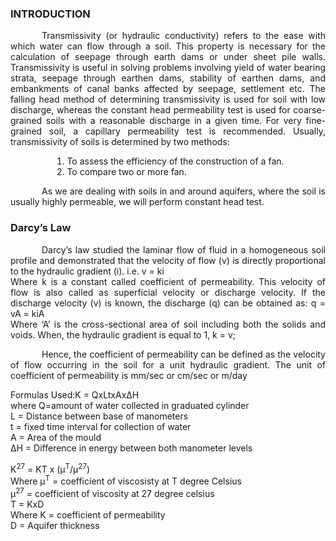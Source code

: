 ### INTRODUCTION<br>

<p style="text-indent:50px;text-align:justify;"> Transmissivity (or hydraulic conductivity) refers to the ease with which water can flow through a soil. This property is necessary for the calculation of seepage through earth dams or under sheet pile walls. Transmissivity is useful in solving problems involving yield of water bearing strata, seepage through earthen dams, stability of earthen dams, and embankments of canal banks affected by seepage, settlement etc. The falling head method of determining transmissivity is used for soil with low discharge, whereas the constant head permeability test is used for coarse-grained soils with a reasonable discharge in a given time. For very fine-grained soil, a capillary permeability test is recommended. Usually, transmissivity of soils is determined by two methods: 
</p>

<ol style="text-indent:50px;text-align:justify;list-style-position: inside;">
<li>To assess the efficiency of the construction of a fan.</li>
<li>To compare two or more fan.</li>
</ol>

<p style="text-indent:50px;text-align:justify">As we are dealing with soils in and around aquifers, where the soil is usually highly permeable, we will perform constant head test.</p>

### Darcy’s Law

<p style="text-indent:50px;text-align:justify;"> Darcy’s law studied the laminar flow of fluid in a homogeneous soil profile and demonstrated that the velocity of flow (v) is directly proportional to the hydraulic gradient (i). i.e.
v = ki<br>
Where k is a constant called coefficient of permeability. This velocity of flow is also called as superficial velocity or discharge velocity.
If the discharge velocity (v) is known, the discharge (q) can be obtained as:
q = vA = kiA<br>
Where ‘A’ is the cross-sectional area of soil including both the solids and voids.
When, the hydraulic gradient is equal to 1, k = v;</p>


<p style="text-indent:50px;text-align:justify;">
Hence, the coefficient of permeability can be defined as the velocity of flow occurring in the soil for a unit hydraulic gradient. The unit of coefficient of permeability is mm/sec or cm/sec or m/day
</p>

<p style="text-indent:50px;text-align:justify;">

Formulas Used:K = QxLtxAx∆H<br>
where Q=amount of water collected in graduated cylinder<br>
L = Distance between base of manometers<br>
t = fixed time interval for collection of water<br>
A = Area of the mould<br>
∆H = Difference in energy between both manometer levels<br>

K<sup>27</sup> = KT x (μ<sup>T</sup>/μ<sup>27</sup>)<br>
Where μ<sup>T</sup> = coefficient of viscosisty at T degree Celsius<br>
μ<sup>27</sup> = coefficient of viscosity at 27 degree celsius<br>
T = KxD<br>
Where K = coefficient of permeability<br>
D = Aquifer thickness<br>

</p>



